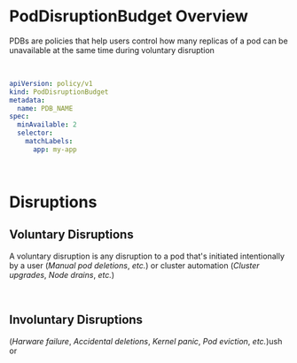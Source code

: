# PodDisruptionBudget Overview

PDBs are policies that help users control how many replicas of a pod can be unavailable at the same time during voluntary disruption

<br>

```YAML
apiVersion: policy/v1
kind: PodDisruptionBudget
metadata:
  name: PDB_NAME
spec:
  minAvailable: 2
  selector:
    matchLabels:
      app: my-app
```

<br>

# Disruptions

## Voluntary Disruptions

A voluntary disruption is any disruption to a pod that's initiated intentionally by a user (*Manual pod deletions*, *etc.*) or cluster automation (*Cluster upgrades*, *Node drains*, *etc.*)

<br>

## Involuntary Disruptions

(*Harware failure*, *Accidental deletions*, *Kernel panic*, *Pod eviction*, *etc.*)ush or